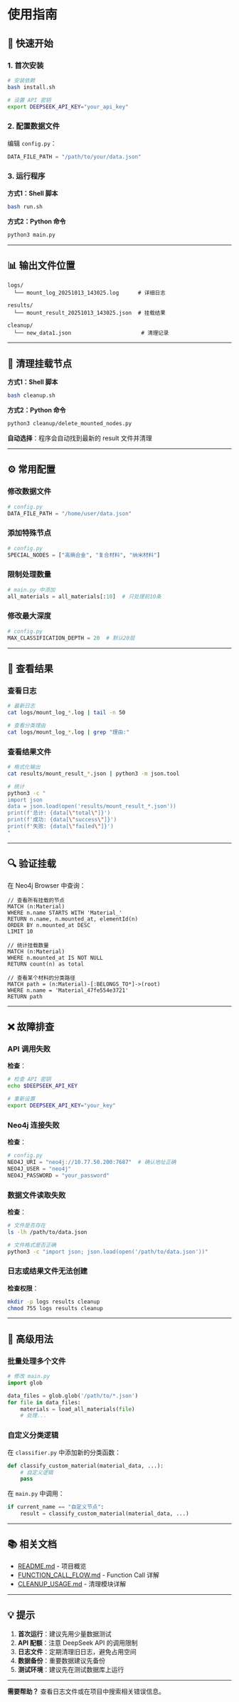 # 使用指南

## 🚀 快速开始

### 1. 首次安装

```bash
# 安装依赖
bash install.sh

# 设置 API 密钥
export DEEPSEEK_API_KEY="your_api_key"
```

### 2. 配置数据文件

编辑 `config.py`：

```python
DATA_FILE_PATH = "/path/to/your/data.json"
```

### 3. 运行程序

**方式1：Shell 脚本**
```bash
bash run.sh
```

**方式2：Python 命令**
```bash
python3 main.py
```

---

## 📊 输出文件位置

```
logs/
  └── mount_log_20251013_143025.log      # 详细日志

results/
  └── mount_result_20251013_143025.json  # 挂载结果

cleanup/
  └── new_data1.json                      # 清理记录
```

---

## 🧹 清理挂载节点

**方式1：Shell 脚本**
```bash
bash cleanup.sh
```

**方式2：Python 命令**
```bash
python3 cleanup/delete_mounted_nodes.py
```

**自动选择**：程序会自动找到最新的 result 文件并清理

---

## ⚙️ 常用配置

### 修改数据文件

```python
# config.py
DATA_FILE_PATH = "/home/user/data.json"
```

### 添加特殊节点

```python
# config.py
SPECIAL_NODES = ["高熵合金", "复合材料", "纳米材料"]
```

### 限制处理数量

```python
# main.py 中添加
all_materials = all_materials[:10]  # 只处理前10条
```

### 修改最大深度

```python
# config.py
MAX_CLASSIFICATION_DEPTH = 20  # 默认20层
```

---

## 📝 查看结果

### 查看日志

```bash
# 最新日志
cat logs/mount_log_*.log | tail -n 50

# 查看分类理由
cat logs/mount_log_*.log | grep "理由:"
```

### 查看结果文件

```bash
# 格式化输出
cat results/mount_result_*.json | python3 -m json.tool

# 统计
python3 -c "
import json
data = json.load(open('results/mount_result_*.json'))
print(f'总计: {data[\"total\"]}')
print(f'成功: {data[\"success\"]}')
print(f'失败: {data[\"failed\"]}')
"
```

---

## 🔍 验证挂载

在 Neo4j Browser 中查询：

```cypher
// 查看所有挂载的节点
MATCH (n:Material)
WHERE n.name STARTS WITH 'Material_'
RETURN n.name, n.mounted_at, elementId(n)
ORDER BY n.mounted_at DESC
LIMIT 10

// 统计挂载数量
MATCH (n:Material)
WHERE n.mounted_at IS NOT NULL
RETURN count(n) as total

// 查看某个材料的分类路径
MATCH path = (n:Material)-[:BELONGS_TO*]->(root)
WHERE n.name = 'Material_47fe554e3721'
RETURN path
```

---

## ❌ 故障排查

### API 调用失败

**检查**：
```bash
# 检查 API 密钥
echo $DEEPSEEK_API_KEY

# 重新设置
export DEEPSEEK_API_KEY="your_key"
```

### Neo4j 连接失败

**检查**：
```python
# config.py
NEO4J_URI = "neo4j://10.77.50.200:7687"  # 确认地址正确
NEO4J_USER = "neo4j"
NEO4J_PASSWORD = "your_password"
```

### 数据文件读取失败

**检查**：
```bash
# 文件是否存在
ls -lh /path/to/data.json

# 文件格式是否正确
python3 -c "import json; json.load(open('/path/to/data.json'))"
```

### 日志或结果文件无法创建

**检查权限**：
```bash
mkdir -p logs results cleanup
chmod 755 logs results cleanup
```

---

## 🔧 高级用法

### 批量处理多个文件

```python
# 修改 main.py
import glob

data_files = glob.glob('/path/to/*.json')
for file in data_files:
    materials = load_all_materials(file)
    # 处理...
```

### 自定义分类逻辑

在 `classifier.py` 中添加新的分类函数：

```python
def classify_custom_material(material_data, ...):
    # 自定义逻辑
    pass
```

在 `main.py` 中调用：

```python
if current_name == "自定义节点":
    result = classify_custom_material(material_data, ...)
```

---

## 📚 相关文档

- [README.md](README.md) - 项目概览
- [FUNCTION_CALL_FLOW.md](FUNCTION_CALL_FLOW.md) - Function Call 详解
- [CLEANUP_USAGE.md](CLEANUP_USAGE.md) - 清理模块详解

---

## 💡 提示

1. **首次运行**：建议先用少量数据测试
2. **API 配额**：注意 DeepSeek API 的调用限制
3. **日志文件**：定期清理旧日志，避免占用空间
4. **数据备份**：重要数据建议先备份
5. **测试环境**：建议先在测试数据库上运行

---

**需要帮助？** 查看日志文件或在项目中搜索相关错误信息。
